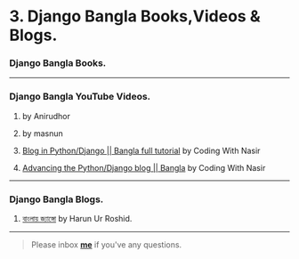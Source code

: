 # 3. Django Bangla Books,Videos & Blogs.

### Django Bangla Books.


---

### Django Bangla YouTube Videos.

1. by Anirudhor

2. by masnun

3. [Blog in Python/Django || Bangla full tutorial](https://www.youtube.com/watch?v=veVNGngTTGA&index=1&list=PL17e914FE7W_06CHI7nHdHQPywljfAbbz) by Coding With Nasir

4. [Advancing the Python/Django blog || Bangla](https://www.youtube.com/watch?v=kWkTcRLQsaA&list=PL17e914FE7W_QK5Ygs9LaYyJxWSNVohET) by Coding With Nasir

---

### Django Bangla Blogs.

1. [বাংলায় জ্যাঙ্গো](http://www.banglai-django.com/) by Harun Ur Roshid.


---

> Please inbox **[me](https://www.facebook.com/shoriot)** if you've any questions.